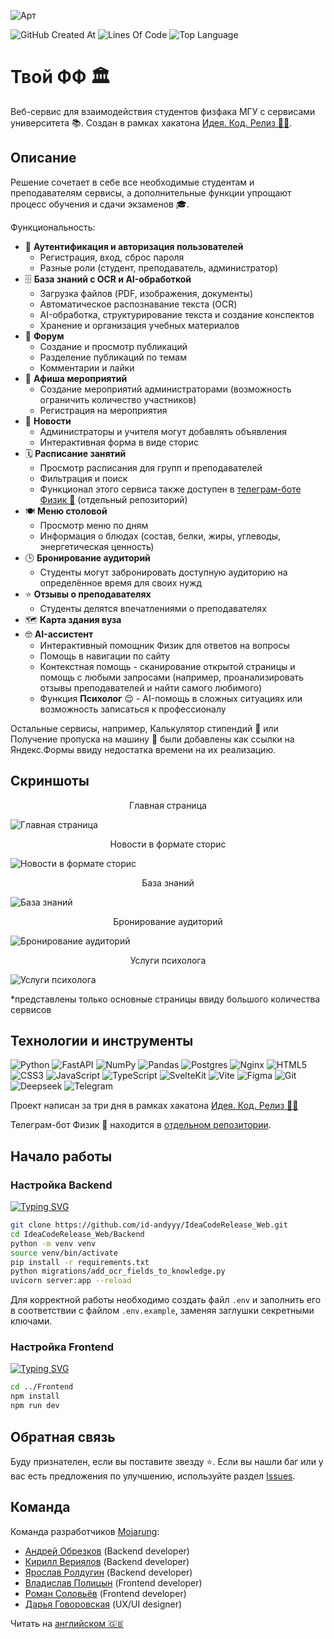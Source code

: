 ![Арт](https://i.postimg.cc/MGQBgGjf/art-web.png)

![GitHub Created At](https://img.shields.io/github/created-at/id-andyyy/IdeaCodeRelease_Web?style=flat&color=00247d)
![Lines Of Code](https://tokei.rs/b1/github/id-andyyy/IdeaCodeRelease_Web?style=flat&category=code&color=78a62d)
![Top Language](https://img.shields.io/github/languages/top/id-andyyy/IdeaCodeRelease_Web?style=flat&color=ca4341)

# Твой ФФ&nbsp;&#127963;

Веб-сервис для взаимодействия студентов физфака МГУ с сервисами университета&nbsp;&#128218;. Создан в рамках хакатона [Идея. Код. Релиз&nbsp;&#128104;&#8205;&#128187;](https://codenrock.com/contests/codenrock-idea-code-release).

## Описание

Решение сочетает в себе все необходимые студентам и преподавателям сервисы, а дополнительные функции упрощают процесс обучения и сдачи экзаменов&nbsp;&#127891;.

Функциональность:

- &#128272;&nbsp;**Аутентификация и авторизация пользователей**
    - Регистрация, вход, сброс пароля
    - Разные роли (студент, преподаватель, администратор)
- &#128452;&nbsp;**База знаний с OCR и AI-обработкой**
  - Загрузка файлов (PDF, изображения, документы)
  - Автоматическое распознавание текста (OCR)
  - AI-обработка, структурирование текста и создание конспектов
  - Хранение и организация учебных материалов
- &#128172;&nbsp;**Форум**
  - Создание и просмотр публикаций
  - Разделение публикаций по темам
  - Комментарии и лайки
- &#127881;&nbsp;**Афиша мероприятий**
    - Создание мероприятий администраторами (возможность ограничить количество участников)
    - Регистрация на мероприятия
- &#128240;&nbsp;**Новости**
    - Администраторы и учителя могут добавлять объявления
    - Интерактивная форма в виде сторис
- &#128467;&nbsp;**Расписание занятий**
  - Просмотр расписания для групп и преподавателей
  - Фильтрация и поиск
  - Функционал этого сервиса также доступен в [телеграм-боте Физик&nbsp;&#129302;](https://github.com/id-andyyy/IdeaCodeRelease_Bot) (отдельный репозиторий)
- &#127869;&nbsp;**Меню столовой**
  - Просмотр меню по дням
  - Информация о блюдах (состав, белки, жиры, углеводы, энергетическая ценность)
- &#128338;&nbsp;**Бронирование аудиторий**
    - Студенты могут забронировать доступную аудиторию на определённое время для своих нужд
- &#11088;&nbsp;**Отзывы о преподавателях**
    - Студенты делятся впечатлениями о преподавателях
- &#128506;&nbsp;**Карта здания вуза**
- &#129299;&nbsp;**AI-ассистент**
  - Интерактивный помощник Физик для ответов на вопросы
  - Помощь в навигации по сайту
  - Контекстная помощь - сканирование открытой страницы и помощь с любыми запросами (например, проанализировать отзывы преподавателей и найти самого любимого)
  - Функция **Психолог**&nbsp;&#128524; - AI-помощь в сложных ситуациях или возможность записаться к профессионалу

Остальные сервисы, например, Калькулятор стипендий&nbsp;&#129518; или Получение пропуска на машину&nbsp;&#128663; были добавлены как ссылки на Яндекс.Формы ввиду недостатка времени на их реализацию.

## Скриншоты

<p align="center">Главная страница</p>

![Главная страница](https://i.postimg.cc/pdfQcB7n/1.png)

<p align="center">Новости в формате сторис</p>

![Новости в формате сторис](https://i.postimg.cc/QNy7bPty/2.png)

<p align="center">База знаний</p>

![База знаний](https://i.postimg.cc/X7BCD8B7/3.png)

<p align="center">Бронирование аудиторий</p>

![Бронирование аудиторий](https://i.postimg.cc/Zq4vnz7C/4.png)

<p align="center">Услуги психолога</p>

![Услуги психолога](https://i.postimg.cc/d1Sh5kqy/6.png)


*представлены только основные страницы ввиду большого количества сервисов


## Технологии и инструменты

![Python](https://img.shields.io/badge/python-3670A0?style=for-the-badge&logo=python&logoColor=ffffff)
![FastAPI](https://img.shields.io/badge/FastAPI-005571?style=for-the-badge&logo=fastapi&color=009485&logoColor=white)
![NumPy](https://img.shields.io/badge/numpy-%23013243.svg?style=for-the-badge&logo=numpy&logoColor=white)
![Pandas](https://img.shields.io/badge/pandas-%23150458.svg?style=for-the-badge&logo=pandas&logoColor=white)
![Postgres](https://img.shields.io/badge/postgres-%23316192.svg?style=for-the-badge&logo=postgresql&logoColor=white)
![Nginx](https://img.shields.io/badge/nginx-%23009639.svg?style=for-the-badge&logo=nginx&logoColor=white)
![HTML5](https://img.shields.io/badge/html-%23E34F26.svg?style=for-the-badge&logo=html5&logoColor=white)
![CSS3](https://img.shields.io/badge/css-%231572B6.svg?style=for-the-badge&logo=css3&logoColor=white)
![JavaScript](https://img.shields.io/badge/javascript-%23323330.svg?style=for-the-badge&logo=javascript&logoColor=white&color=yellow)
![TypeScript](https://img.shields.io/badge/typescript-%23007ACC.svg?style=for-the-badge&logo=typescript&logoColor=white)
![SvelteKit](https://img.shields.io/badge/sveltekit-%23ff3e00.svg?style=for-the-badge&logo=svelte&logoColor=white)
![Vite](https://img.shields.io/badge/vite-%23646CFF.svg?style=for-the-badge&logo=vite&logoColor=white)
![Figma](https://img.shields.io/badge/figma-%23F24E1E.svg?style=for-the-badge&logo=figma&logoColor=white&color=#6CeA8C)
![Git](https://img.shields.io/badge/git-%23F05033.svg?style=for-the-badge&logo=git&logoColor=white&color=f14e32)
![Deepseek](https://img.shields.io/badge/Deepseek-%23F24E1E.svg?style=for-the-badge&logoColor=white&color=4d6bfe)
![Telegram](https://img.shields.io/badge/Telegram-2CA5E0?style=for-the-badge&logo=telegram&logoColor=white)

Проект написан за три дня в рамках хакатона [Идея. Код. Релиз&nbsp;&#128104;&#8205;&#128187;](https://codenrock.com/contests/codenrock-idea-code-release)

Телеграм-бот Физик&nbsp;&#129302; находится в [отдельном репозитории](https://github.com/id-andyyy/IdeaCodeRelease_Bot).

## Начало работы

### Настройка Backend

[![Typing SVG](https://readme-typing-svg.herokuapp.com?font=Fira+Code&duration=2500&color=F7F7F7&background=000000&multiline=true&width=800&height=185&lines=%25+git+clone+https%3A%2F%2Fgithub.com%2Fid-andyyy%2FIdeaCodeRelease_Web.git;%25+cd+IdeaCodeRelease_Web%2FBackend;%25+python+-m+venv+venv;%25+source+venv%2Fbin%2Factivate;%25+pip+install+-r+requirements.txt;%25+python+migrations%2Fadd_ocr_fields_to_knowledge.py;%25+uvicorn+server%3Aapp+--reload)](https://git.io/typing-svg)

```sh
git clone https://github.com/id-andyyy/IdeaCodeRelease_Web.git
cd IdeaCodeRelease_Web/Backend
python -m venv venv
source venv/bin/activate
pip install -r requirements.txt
python migrations/add_ocr_fields_to_knowledge.py
uvicorn server:app --reload
```

Для корректной работы необходимо создать файл `.env` и заполнить его в соответствии с файлом `.env.example`, заменяя заглушки секретными ключами.

### Настройка Frontend

[![Typing SVG](https://readme-typing-svg.herokuapp.com?font=Fira+Code&duration=2500&color=F7F7F7&background=000000&multiline=true&width=500&height=90&lines=%25+cd+..%2FFrontend;%25+npm+install;%25+npm+run+dev)](https://git.io/typing-svg)

```sh
cd ../Frontend
npm install
npm run dev
```

## Обратная связь

Буду признателен, если вы поставите звезду&nbsp;&#11088;. Если вы нашли баг или у вас есть предложения по улучшению, используйте раздел [Issues](https://github.com/id-andyyy/IdeaCodeRelease_Web/issues).

## Команда

Команда разработчиков [Mojarung](https://t.me/mojarung):

- [Андрей Обрезков](https://github.com/id-andyyy) (Backend developer)
- [Кирилл Вериялов](https://github.com/verikirill) (Backend developer)
- [Ярослав Ролдугин](https://github.com/Felicuss) (Backend developer)
- [Владислав Полицын](https://github.com/wasbyy) (Frontend developer)
- [Роман Соловьёв](https://github.com/Fors1ksx) (Frontend developer)
- [Дарья Говоровская](https://t.me/daryagovor) (UX/UI designer)

Читать на [английском&nbsp;&#127468;&#127463;](README.md)